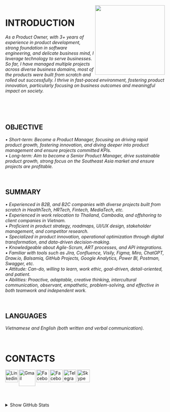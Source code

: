 <img width="220" src="https://tovinhkhang.netlify.app/images/contact.jpg" align="right" />

# INTRODUCTION

_As a Product Owner, with 3+ years of experience in product development, strong foundation in software engineering, and delicate business mind, I leverage technology to serve businesses. So far, I have managed multiple projects across diverse business domains, most of the products were built from scratch and rolled out successfully. I thrive in fast-paced environment, fostering product innovation, particularly focusing on business outcomes and meaningful impact on society._

<br />

<br />

<br />

## OBJECTIVE
_• Short-term: Become a Product Manager, focusing on driving rapid product growth, fostering innovation, and diving deeper into product management and ensure projects committed KPIs._
<br />
_• Long-term: Aim to become a Senior Product Manager, drive sustainable product growth, strong focus on the Southeast Asia market and ensure projects are profitable._
<br />

<br />

## SUMMARY
_• Experienced in B2B, and B2C companies with diverse projects built from scratch in HealthTech, HRTech, Fintech, MediaTech, etc._
<br />
_• Experienced in work relocation to Thailand, Cambodia, and offshoring to client companies in Vietnam._
<br />
_• Proficient in product strategy, roadmaps, UI/UX design, stakeholder management, and competitor research._
<br />
_• Specialized in product innovation, operational optimization through digital transformation, and data-driven decision-making._
<br />
_• Knowledgeable about Agile-Scrum, ART processes, and API integrations._
<br />
_• Familiar with tools such as Jira, Confluence, Visily, Figma, Miro, ChatGPT, Draw.io, Balsamiq, GitHub Projects, Google Analytics, Power BI, Postman, Swagger, etc._
<br />
_• Attitude: Can-do, willing to learn, work ethic, goal-driven, detail-oriented, and patient._
<br />
_• Abilities: Proactive, adaptable, creative thinking, intercultural communication, observant, empathetic, problem-solving, and effective in both teamwork and independent work._
<br />


<br />

## LANGUAGES
_Vietnamese and English (both written and verbal communication)._
<br />

<br />

# CONTACTS
[<img align="left" alt="Linkedin" width="40px" src="https://www.dtl.coventry.domains/wp-content/uploads/2020/07/LinkedIn-Logo-1024x1024.png" />][linkedin]
[<img align="left" alt="Gmail" width="52px" src="https://upload.wikimedia.org/wikipedia/commons/thumb/7/7e/Gmail_icon_%282020%29.svg/512px-Gmail_icon_%282020%29.svg.png" />][gmail]
[<img align="left" alt="Facebook" width="40px" src="https://upload.wikimedia.org/wikipedia/commons/thumb/f/fb/Facebook_icon_2013.svg/768px-Facebook_icon_2013.svg.png" />][facebook]
[<img align="left" alt="Facebook" width="40px" src="https://upload.wikimedia.org/wikipedia/commons/thumb/a/a5/Instagram_icon.png/600px-Instagram_icon.png" />][instagram]
[<img align="left" alt="Telegram" width="40px" src="https://upload.wikimedia.org/wikipedia/commons/thumb/8/82/Telegram_logo.svg/240px-Telegram_logo.svg.png" />][telegram]
[<img align="left" alt="Skype" width="40px" src="https://upload.wikimedia.org/wikipedia/commons/e/ec/Skype-icon-new.png" />][skype]


<br /><br /><br />
---
<details>
  <summary>Show GitHub Stats</summary>
  <img align="left" alt="My Github Stats" src="https://github-readme-stats.vercel.app/api?username=ToVinhKhang&count_private=true&include_all_commits=true&theme=nightowl" />
</details>

[linkedin]: https://www.linkedin.com/in/tovinhkhang/
[gmail]: mailto:vinhkhang1969@gmail.com
[facebook]: https://www.facebook.com/ToVinhKhangTDTU/
[instagram]: https://www.instagram.com/vkent_/
[telegram]: https://t.me/khangkent/
[skype]: https://join.skype.com/invite/uUCMufxOQosm

<br />

<br />

